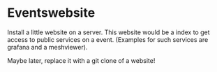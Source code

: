 # Eventswebsite
Install a little website on a server.
This website would be a index to get access to public services on a event.
(Examples for such services are grafana and a meshviewer).


Maybe later, replace it with a git clone of a website!
